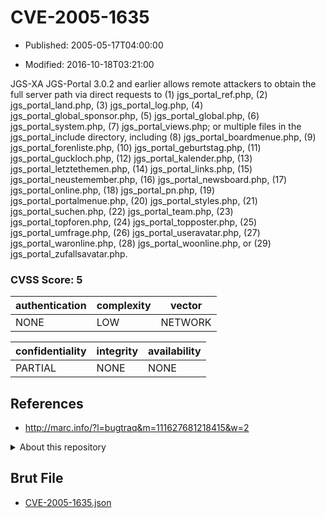 # CVE-2005-1635

- Published: 2005-05-17T04:00:00

- Modified: 2016-10-18T03:21:00

JGS-XA JGS-Portal 3.0.2 and earlier allows remote attackers to obtain the full server path via direct requests to (1) jgs_portal_ref.php, (2) jgs_portal_land.php, (3) jgs_portal_log.php, (4) jgs_portal_global_sponsor.php, (5) jgs_portal_global.php, (6) jgs_portal_system.php, (7) jgs_portal_views.php; or multiple files in the jgs_portal_include directory, including (8) jgs_portal_boardmenue.php, (9) jgs_portal_forenliste.php, (10) jgs_portal_geburtstag.php, (11) jgs_portal_guckloch.php, (12) jgs_portal_kalender.php, (13) jgs_portal_letztethemen.php, (14) jgs_portal_links.php, (15) jgs_portal_neustemember.php, (16) jgs_portal_newsboard.php, (17) jgs_portal_online.php, (18) jgs_portal_pn.php, (19) jgs_portal_portalmenue.php, (20) jgs_portal_styles.php, (21) jgs_portal_suchen.php, (22) jgs_portal_team.php, (23) jgs_portal_topforen.php, (24) jgs_portal_topposter.php, (25) jgs_portal_umfrage.php, (26) jgs_portal_useravatar.php, (27) jgs_portal_waronline.php, (28) jgs_portal_woonline.php, or (29) jgs_portal_zufallsavatar.php.

### CVSS Score: **5**

| authentication | complexity | vector |
| --- | --- | --- |
| NONE | LOW | NETWORK |

| confidentiality | integrity | availability |
| --- | --- | --- |
| PARTIAL | NONE | NONE |

## References

* http://marc.info/?l=bugtraq&m=111627681218415&w=2

<details>
<summary>About this repository</summary> 

  This repository is part of the project [Live Hack CVE](https://github.com/Live-Hack-CVE). Main website can be found [www.live-hack.org](https://www.live-hack.org) 
  
  Made by [Sn0wAlice](https://github.com/Sn0wAlice) for the people that care about security and need to have a feed of the latest CVEs. Hope you enjoy it, don't forget to star the repo and follow me on [Twitter](https://twitter.com/Sn0wAlice) and [Github](https://github.com/Sn0wAlice). And that is my [personnal website](https://www.alice-snow.me/)

  - [Home Page](https://github.com/Live-Hack-CVE)
  - [Framework](https://github.com/Live-Hack-CVE/cve-framework)
  - [CVE database](https://github.com/Live-Hack-CVE/full_database)
  - [Changelog](https://github.com/Live-Hack-CVE/Changelog)
</details>

## Brut File

* [CVE-2005-1635.json](https://raw.githubusercontent.com/Live-Hack-CVE/full_database/main/cves/2005/CVE-2005-1635.json)

